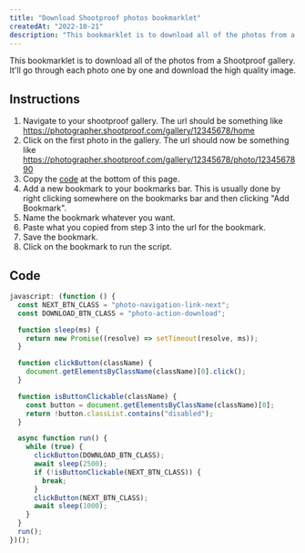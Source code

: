 ```yaml
---
title: "Download Shootproof photos bookmarklet"
createdAt: "2022-10-21"
description: "This bookmarklet is to download all of the photos from a Shootproof gallery. It'll go through each photo one by one and download the high quality image."
---
```


This bookmarklet is to download all of the photos from a Shootproof gallery. It'll go through each photo one by one and download the high quality image.

## Instructions

1. Navigate to your shootproof gallery. The url should be something like https://photographer.shootproof.com/gallery/12345678/home
2. Click on the first photo in the gallery. The url should now be something like https://photographer.shootproof.com/gallery/12345678/photo/1234567890
3. Copy the [code](#code) at the bottom of this page.
4. Add a new bookmark to your bookmarks bar. This is usually done by right clicking somewhere on the bookmarks bar and then clicking "Add Bookmark".
5. Name the bookmark whatever you want.
6. Paste what you copied from step 3 into the url for the bookmark.
7. Save the bookmark.
8. Click on the bookmark to run the script.

## Code

```js
javascript: (function () {
  const NEXT_BTN_CLASS = "photo-navigation-link-next";
  const DOWNLOAD_BTN_CLASS = "photo-action-download";

  function sleep(ms) {
    return new Promise((resolve) => setTimeout(resolve, ms));
  }

  function clickButton(className) {
    document.getElementsByClassName(className)[0].click();
  }

  function isButtonClickable(className) {
    const button = document.getElementsByClassName(className)[0];
    return !button.classList.contains("disabled");
  }

  async function run() {
    while (true) {
      clickButton(DOWNLOAD_BTN_CLASS);
      await sleep(2500);
      if (!isButtonClickable(NEXT_BTN_CLASS)) {
        break;
      }
      clickButton(NEXT_BTN_CLASS);
      await sleep(1000);
    }
  }
  run();
})();
```
